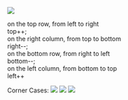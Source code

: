 
![](https://i.gyazo.com/4cfa4c37519b46e711d9fc9423776bf8.png)

on the top row, from left to right  
top++;  
on the right column, from top to bottom  
right--;  
on the bottom row, from right to left  
bottom--;  
on the left column, from bottom to top  
left++  


Corner Cases: 
![](https://i.gyazo.com/2879b2b53d0f86232afaf07eb706cbb4.png)
![](https://i.gyazo.com/528f877aae99eadf0864e68dbb154572.png)
![](https://i.gyazo.com/d3438813eb52cae18a2b86ede25cc353.png)


